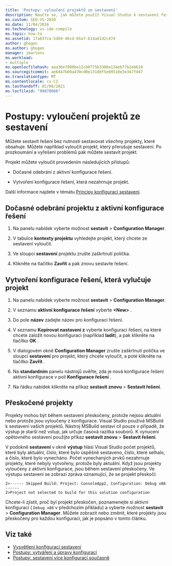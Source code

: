 ```yaml
---
title: 'Postupy: vyloučení projektů ze sestavení'
description: Naučte se, jak můžete použít Visual Studio k sestavení řešení bez sestavení všech projektů, které obsahuje.
ms.custom: SEO-VS-2020
ms.date: 11/04/2016
ms.technology: vs-ide-compile
ms.topic: how-to
ms.assetid: 17a837ca-5db9-46cd-b5a7-b14ad1d2c47d
author: ghogen
ms.author: ghogen
manager: jmartens
ms.workload:
- multiple
ms.openlocfilehash: aaa36e7089be12cb0775b3300a134eb77b2eb618
ms.sourcegitcommit: ae6d47b09a439cd0e13180f5e89510e3e347fd47
ms.translationtype: MT
ms.contentlocale: cs-CZ
ms.lasthandoff: 02/08/2021
ms.locfileid: "99878666"
---
```

# <a name="how-to-exclude-projects-from-a-build"></a>Postupy: vyloučení projektů ze sestavení

Můžete sestavit řešení bez nutnosti sestavovat všechny projekty, které obsahuje. Můžete například vyloučit projekt, který přerušuje sestavení. Po prozkoumání a vyřešení problémů pak můžete sestavit projekt.

Projekt můžete vyloučit provedením následujících přístupů:

- Dočasné odebrání z aktivní konfigurace řešení.

- Vytvoření konfigurace řešení, která nezahrnuje projekt.

Další informace najdete v tématu [Principy konfigurací sestavení](../ide/understanding-build-configurations.md).

## <a name="to-temporarily-remove-a-project-from-the-active-solution-configuration"></a>Dočasné odebrání projektu z aktivní konfigurace řešení

1. Na panelu nabídek vyberte možnost **sestavit**  >  **Configuration Manager**.

2. V tabulce **kontexty projektu** vyhledejte projekt, který chcete ze sestavení vyloučit.

3. Ve sloupci **sestavení** projektu zrušte zaškrtnutí políčka.

4. Klikněte na tlačítko **Zavřít** a pak znovu sestavte řešení.

## <a name="to-create-a-solution-configuration-that-excludes-a-project"></a>Vytvoření konfigurace řešení, která vylučuje projekt

1. Na panelu nabídek vyberte možnost **sestavit**  >  **Configuration Manager**.

2. V seznamu **aktivní konfigurace řešení** vyberte **\<New>** .

3. Do pole **název** zadejte název pro konfiguraci řešení.

4. V seznamu **Kopírovat nastavení z** vyberte konfiguraci řešení, na které chcete založit novou konfiguraci (například **ladit**), a pak klikněte na tlačítko **OK** .

5. V dialogovém okně **Configuration Manager** zrušte zaškrtnutí políčka ve sloupci **sestavení** pro projekt, který chcete vyloučit, a poté klikněte na tlačítko **Zavřít** .

6. Na **standardním** panelu nástrojů ověřte, zda je nová konfigurace řešení aktivní konfigurace v poli **Konfigurace řešení** .

7. Na řádku nabídek klikněte na příkaz **sestavit znovu**  >  **Sestavit řešení**.

## <a name="skipped-projects"></a>Přeskočené projekty

Projekty mohou být během sestavení přeskočeny, protože nejsou aktuální nebo protože jsou vyloučeny z konfigurace. Visual Studio používá MSBuild k sestavení vašich projektů. Nástroj MSBuild sestaví cíl pouze v případě, že výstup je starší než vstup, jak určuje časová razítka souborů. K vynucení opětovného sestavení použijte příkaz **sestavit znovu**  >  **Sestavit řešení**.

V podokně **sestavení** v okně **výstup** hlásí Visual Studio počet projektů, které byly aktuální, číslo, které bylo úspěšně sestaveno, číslo, které selhalo, a číslo, které bylo vynecháno. Počet vynechaných prvků nezahrnuje projekty, které nebyly vytvořeny, protože byly aktuální. Když jsou projekty vyloučeny z aktivní konfigurace, jsou během sestavení přeskočeny. Ve výstupu sestavení se zobrazí zpráva oznamující, že se projekt přeskočí:

```output
2>------ Skipped Build: Project: ConsoleApp2, Configuration: Debug x86 ------
2>Project not selected to build for this solution configuration
```

Chcete-li zjistit, proč byl projekt přeskočen, poznamenejte si aktivní konfiguraci ( `Debug x86` v předchozím příkladu) a vyberte možnost **sestavit**  >  **Configuration Manager**. Můžete zobrazit nebo změnit, které projekty jsou přeskočeny pro každou konfiguraci, jak je popsáno v tomto článku.

## <a name="see-also"></a>Viz také

- [Vysvětlení konfigurací sestavení](../ide/understanding-build-configurations.md)
- [Postupy: vytváření a úpravy konfigurací](../ide/how-to-create-and-edit-configurations.md)
- [Postupy: sestavení více konfigurací současně](../ide/how-to-build-multiple-configurations-simultaneously.md)

